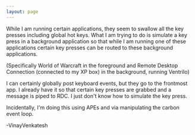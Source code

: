 ```yaml
---
layout: page
---
```




While I am running certain applications, they seem to swallow all the key presses including global hot keys.  What I am trying to do is simulate a key press in a background application so that while I am running one of these applications certain key presses can be routed to these background applications.

(Specifically World of Warcraft in the foreground and Remote Desktop Connection (connected to my XP box) in the background, running Ventrilo)

I can certainly globally post keyboard events, but they go to the frontmost app.  I already have it so that certain key presses are grabbed and a message is piped to RDC.  I just don't know how to simulate the key press.

Incidentally, I'm doing this using APEs and via manipulating the carbon event loop.

-VinayVenkatesh
